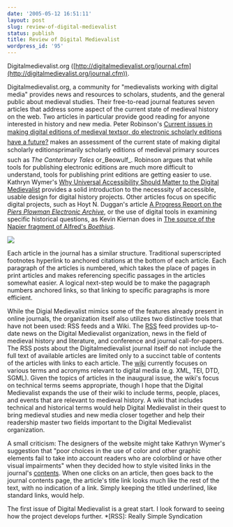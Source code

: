 ```yaml
---
date: '2005-05-12 16:51:11'
layout: post
slug: review-of-digital-medievalist
status: publish
title: Review of Digital Medievalist
wordpress_id: '95'
---
```


Digitalmedievalist.org ([http://digitalmedievalist.org/journal.cfm](http://digitalmedievalist.org/journal.cfm)).




Digitalmedievalist.org, a community for "medievalists working with digital media" provides news and resources to scholars, students, and the general public about medieval studies. Their free-to-read journal features seven articles that address some aspect of the current state of medieval history on the web. Two articles in particular provide good reading for anyone interested in history and new media. Peter Robinson's [Current issues in making digital editions of medieval textsor, do electronic scholarly editions have a future?](http://www.digitalmedievalist.org/article.cfm?RecID=6) makes an assessment of the current state of making digital scholarly editionsprimarily  scholarly editions of medieval primary sources such as _The Canterbury Tales_ or_Beowulf_. Robinson argues that while tools for publishing electronic editions are much more difficult to understand, tools for publishing print editions are getting easier to use.  Kathryn Wymer's [Why Universal Accessibility Should Matter to the Digital Medievalist](http://www.digitalmedievalist.org/article.cfm?RecID=7) provides a solid introduction to the necesssity of accessible, usable design for digital history projects. Other articles focus on specific digital projects, such as Hoyt N. Duggan's article [A Progress Report on the _Piers Plowman Electronic Archive_](http://www.digitalmedievalist.org/article.cfm?RecID=3), or the use of digital tools in examining specific historical questions, as Kevin Kiernan does in [The source of the Napier fragment of Alfred's _Boethius_](http://www.digitalmedievalist.org/article.cfm?RecID=5).


![](http://www.clioweb.org/i/images/dm_screen.jpg)


Each article in the journal has a similar structure. Traditional superscripted footnotes hyperlink to anchored citations at the bottom of each article. Each paragraph of the articles is numbered, which takes the place of pages in print articles and makes referencing specific passages in the articles somewhat easier. A logical next-step would be to make the pagagraph numbers anchored links, so that linking to specific paragraphs is more efficient.




While the Digial Medievalist mimics some of the features already present in online journals, the organization itself also utilizes two distinctive tools that have not been used: RSS feeds and a Wiki. The [RSS](http://www.digitalmedievalist.org/rss/rss2.cfm) feed provides up-to-date news on the Digital Medievalist organization, news in the field of medieval history and literature, and conference and journal call-for-papers. The RSS posts about the Digitalmedievalist journal itself do not include the full text of available articles are limited only to a succinct table of contents of the articles with links to each article. The [wiki](http://sql.uleth.ca/dmorgwiki/index.php) currently focuses on various terms and acronyms relevant to digital media (e.g. XML, TEI, DTD, SGML). Given the topics of articles in the inaugural issue, the wiki's focus on technical terms seems appropriate, though I hope that the Digital Medievalist expands the use of their wiki to include terms, people, places, and events that are relevant to medieval history. A wiki that includes technical and historical terms would help Digital Medievalist in their quest to bring medieval studies and new media closer together and help their readership master two fields important to the Digital Medievalist organization.




A small criticism: The designers of the website might take Kathryn Wymer's suggestion that "poor choices in the use of color and other graphic elements fail to take into account readers who are colorblind or have other visual impairments" when they decided how to style visited links in the journal's [contents](http://www.digitalmedievalist.org/journal.cfm). When one clicks on an article, then goes back to the journal contents page, the article's title link looks much like the rest of the text, with no indication of a link. Simply keeping the titled underlined, like standard links, would help.




The first issue of Digital Medievalist is a great start. I look forward to seeing how the project develops further.
  *[RSS]: Really Simple Syndication
